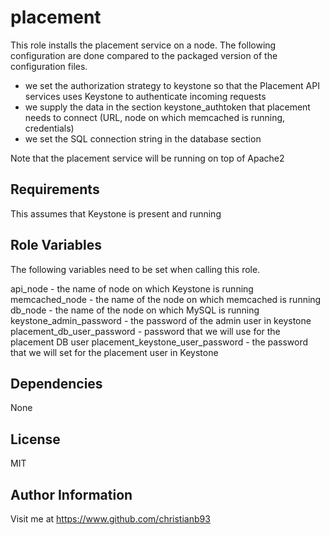 placement
=========

This role installs the placement service on a node. The following configuration are done compared to the packaged version of the configuration files.

* we set the authorization strategy to keystone so that the Placement API services uses Keystone to authenticate incoming requests
* we supply the data in the section keystone_authtoken that placement needs to connect (URL, node on which memcached is running, credentials)
* we set the SQL connection string in the database section

Note that the placement service will be running on top of Apache2

Requirements
------------

This assumes that Keystone is present and running

Role Variables
--------------

The following variables need to be set when calling this role.

api_node - the name of node on which Keystone is running  
memcached_node - the name of the node on which memcached is running
db_node - the name of the node on which MySQL is running
keystone_admin_password - the password of the admin user in keystone
placement_db_user_password - password that we will use for the placement DB user
placement_keystone_user_password - the password that we will set for the placement user in Keystone

Dependencies
------------

None


License
-------

MIT

Author Information
------------------

Visit me at https://www.github.com/christianb93
